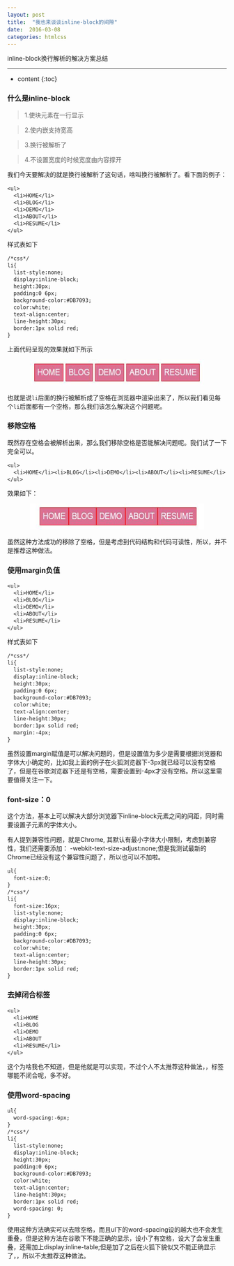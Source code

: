 ```yaml
---
layout: post
title:  "我也来谈谈inline-block的间隙"
date:  2016-03-08
categories: htmlcss
---
```


inline-block换行解析的解决方案总结

---

* content
{:toc}

### 什么是inline-block

> 1.使块元素在一行显示
		
> 2.使内嵌支持宽高
	
> 3.换行被解析了
		
> 4.不设置宽度的时候宽度由内容撑开

我们今天要解决的就是换行被解析了这句话，啥叫换行被解析了。看下面的例子：

	<ul>
	  <li>HOME</li>
	  <li>BLOG</li>
	  <li>DEMO</li>
	  <li>ABOUT</li>
	  <li>RESUME</li>
	</ul>

样式表如下

	/*css*/
	li{
	  list-style:none;
	  display:inline-block;
	  height:30px;
	  padding:0 6px;
	  background-color:#DB7093;
	  color:white;
	  text-align:center;
	  line-height:30px;
	  border:1px solid red;
	}

上面代码呈现的效果就如下所示

<div style="text-align:center;">
	<img src="../assets/inline-block/1.jpg" style="width:400px;height:60px">
</div>

也就是说`li`后面的换行被解析成了空格在浏览器中渲染出来了，所以我们看见每个`li`后面都有一个空格，那么我们该怎么解决这个问题呢。

### 移除空格

既然存在空格会被解析出来，那么我们移除空格是否能解决问题呢。我们试了一下完全可以。

	<ul>
	  <li>HOME</li><li>BLOG</li><li>DEMO</li><li>ABOUT</li><li>RESUME</li>
	</ul>

效果如下：

<div style="text-align:center;">
	<img src="../assets/inline-block/2.jpg" style="width:400px;height:60px">
</div>

虽然这种方法成功的移除了空格，但是考虑到代码结构和代码可读性，所以，并不是推荐这种做法。

### 使用margin负值

	<ul>
	  <li>HOME</li>
	  <li>BLOG</li>
	  <li>DEMO</li>
	  <li>ABOUT</li>
	  <li>RESUME</li>
	</ul>

样式表如下

	/*css*/
	li{
	  list-style:none;
	  display:inline-block;
	  height:30px;
	  padding:0 6px;
	  background-color:#DB7093;
	  color:white;
	  text-align:center;
	  line-height:30px;
	  border:1px solid red;
	  margin:-4px;
	}

虽然设置margin赋值是可以解决问题的，但是设置值为多少是需要根据浏览器和字体大小确定的，比如我上面的例子在火狐浏览器下-3px就已经可以没有空格了，但是在谷歌浏览器下还是有空格，需要设置到-4px才没有空格。所以这里需要值得关注一下。

### font-size：0

这个方法，基本上可以解决大部分浏览器下inline-block元素之间的间距，同时需要设置子元素的字体大小。

有人提到兼容性问题，就是Chrome, 其默认有最小字体大小限制，考虑到兼容性，我们还需要添加： -webkit-text-size-adjust:none;但是我测试最新的Chrome已经没有这个兼容性问题了，所以也可以不加啦。
	
	ul{
	  font-size:0;
	}
	/*css*/
	li{
	  font-size:16px;
	  list-style:none;
	  display:inline-block;
	  height:30px;
	  padding:0 6px;
	  background-color:#DB7093;
	  color:white;
	  text-align:center;
	  line-height:30px;
	  border:1px solid red;
	}

### 去掉闭合标签

	<ul>
	  <li>HOME
	  <li>BLOG
	  <li>DEMO
	  <li>ABOUT
	  <li>RESUME</li>
	</ul>

这个为啥我也不知道，但是他就是可以实现，不过个人不太推荐这种做法，，标签哪能不闭合呢，多不好。

### 使用word-spacing

	ul{
	  word-spacing:-6px;
	}
	/*css*/
	li{
	  list-style:none;
	  display:inline-block;
	  height:30px;
	  padding:0 6px;
	  background-color:#DB7093;
	  color:white;
	  text-align:center;
	  line-height:30px;
	  border:1px solid red;
	  word-spacing: 0;
	}

使用这种方法确实可以去除空格，而且ul下的word-spacing设的越大也不会发生重叠，但是这种方法在谷歌下不能正确的显示，设小了有空格，设大了会发生重叠，还需加上display:inline-table;但是加了之后在火狐下貌似又不能正确显示了，，所以不太推荐这种做法。
